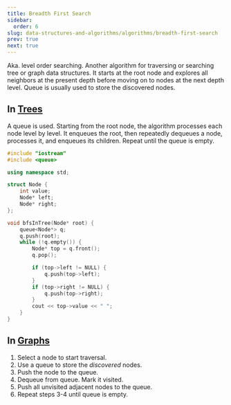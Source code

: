 ```yaml
---
title: Breadth First Search
sidebar:
  order: 6
slug: data-structures-and-algorithms/algorithms/breadth-first-search
prev: true
next: true
---
```


Aka. level order searching. Another algorithm for traversing or searching tree or graph data structures. It starts at the root node and explores all neighbors at the present depth before moving on to nodes at the next depth level. Queue is usually used to store the discovered nodes.

## In [Trees](/data-structures-and-algorithms/data-structures/tree)

A queue is used. Starting from the root node, the algorithm processes each node level by level. It enqueues the root, then repeatedly dequeues a node, processes it, and enqueues its children. Repeat until the queue is empty.

```cpp
#include "iostream"
#include <queue>

using namespace std;

struct Node {
    int value;
    Node* left;
    Node* right;
};

void bfsInTree(Node* root) {
    queue<Node*> q;
    q.push(root);
    while (!q.empty()) {
        Node* top = q.front();
        q.pop();

        if (top->left != NULL) {
            q.push(top->left);
        }
        if (top->right != NULL) {
            q.push(top->right);
        }
        cout << top->value << " ";
    }
}
```

## In [Graphs](/data-structures-and-algorithms/data-structures/graph)

1. Select a node to start traversal.
2. Use a queue to store the _discovered_ nodes.
3. Push the node to the queue.
4. Dequeue from queue. Mark it visited.
5. Push all unvisited adjacent nodes to the queue.
6. Repeat steps 3-4 until queue is empty.
